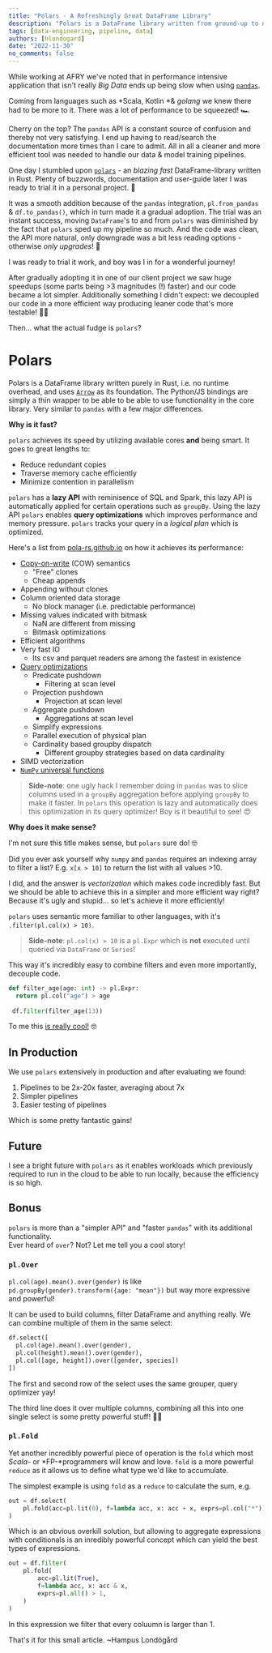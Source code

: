 ```yaml
---
title: "Polars - A Refreshingly Great DataFrame Library"
description: "Polars is a DataFrame library written from ground-up to not only have a sensible API but also very efficient operations using multiple cores and clever optimizations such as predicate pushdown & much more!"
tags: [data-engineering, pipeline, data]
authors: [hlondogard]
date: "2022-11-30"
no_comments: false
---
```


While working at AFRY we've noted that in performance intensive application that isn't really *Big Data* ends up being slow when using [`pandas`](<https://pandas.pydata.org/>).

Coming from languages such as *Scala, Kotlin *& *golang* we knew there had to be more to it. There was a lot of performance to be squeezed! 🏎️
<!--truncate-->
Cherry on the top? The `pandas` API is a constant source of confusion and thereby not very satisfying. I end up having to read/search the documentation more times than I care to admit. All in all a cleaner and more efficient tool was needed to handle our data & model training pipelines.

One day I stumbled upon [`polars`](<https://github.com/pola-rs/polars>) \- an *blazing fast* DataFrame-library written in Rust. Plenty of buzzwords, documentation and user-guide later I was ready to trial it in a personal project. 🤠

It was a smooth addition because of the `pandas` integration, `pl.from_pandas` & `df.to_pandas()`, which in turn made it a gradual adoption. The trial was an instant success, moving `DataFrame`'s to and from `polars` was diminished by the fact that `polars` sped up my pipeline so much. And the code was clean, the API more natural, only downgrade was a bit less reading options - otherwise *only upgrades*! 🤯

I was ready to trial it work, and boy was I in for a wonderful journey!

After gradually adopting it in one of our client project we saw huge speedups (some parts being >3 magnitudes (!) faster) and our code became a lot simpler. Additionally something I didn't expect: we decoupled our code in a more efficient way producing leaner code that's more testable! 🦸‍♂️

Then... what the actual fudge is `polars`?

# Polars

Polars is a DataFrame library written purely in Rust, i.e. no runtime overhead, and uses [`Arrow`](<https://arrow.apache.org/>) as its foundation. The Python/JS bindings are simply a thin wrapper to be able to be able to use functionality in the core library. Very similar to `pandas` with a few major differences.

**Why is it fast?**

`polars` achieves its speed by utilizing available cores **and** being smart. It goes to great lengths to:

- Reduce redundant copies
- Traverse memory cache efficiently
- Minimize contention in parallelism

`polars` has a **lazy API** with reminisence of SQL and Spark, this lazy API is automatically applied for certain operations such as `groupBy`. Using the lazy API `polars` enables **query optimizations** which improves performance and memory pressure. `polars` tracks your query in a *logical plan* which is optimized.

Here's a list from [pola-rs.github.io](<https://pola-rs.github.io/polars-book/user-guide/>) on how it achieves its performance:

- [Copy-on-write](<https://en.wikipedia.org/wiki/Copy-on-write>) (COW) semantics
    - "Free" clones
    - Cheap appends
- Appending without clones
- Column oriented data storage
    - No block manager (i.e. predictable performance)
- Missing values indicated with bitmask
    - NaN are different from missing
    - Bitmask optimizations
- Efficient algorithms
- Very fast IO
    - Its csv and parquet readers are among the fastest in existence
- [Query optimizations](<https://pola-rs.github.io/polars-book/user-guide/optimizations/lazy/intro.html>)
    - Predicate pushdown
        - Filtering at scan level
    - Projection pushdown
        - Projection at scan level
    - Aggregate pushdown
        - Aggregations at scan level
    - Simplify expressions
    - Parallel execution of physical plan
    - Cardinality based groupby dispatch
        - Different groupby strategies based on data cardinality
- SIMD vectorization
- [`NumPy` universal functions](<https://numpy.org/doc/stable/reference/ufuncs.html>)

> **Side-note**: one ugly hack I remember doing in `pandas` was to slice columns used in a `groupBy` aggregation before applying `groupBy` to make it faster. In `polars` this operation is lazy and automatically does this optimization in its query optimizer! Boy is it beautiful to see! 😍

**Why does it make sense?**

I'm not sure this title makes sense, but `polars` sure do! 🤓

Did you ever ask yourself why `numpy` and `pandas` requires an indexing array to filter a list? E.g. `x[x > 10]` to return the list with all values >10.

I did, and the answer is *vectorization* which makes code incredibly fast. But we should be able to achieve this in a simpler and more efficient way right? Because it's ugly and stupid... so let's achieve it more efficiently!

`polars` uses semantic more familiar to other languages, with it's `.filter(pl.col(x) > 10)`.

> **Side-note**: `pl.col(x) > 10` is a `pl.Expr` which is **not** executed until queried via `DataFrame` or `Series`!

This way it's incredibly easy to combine filters and even more importantly, decouple code.

```python
def filter_age(age: int) -> pl.Expr:
  return pl.col("age") > age
  
 df.filter(filter_age(13))
```

To me this <u>is really cool!</u> 🤓

## In Production

We use `polars` extensively in production and after evaluating we found:

1. Pipelines to be 2x-20x faster, averaging about 7x
2. Simpler pipelines
3. Easier testing of pipelines

Which is some pretty fantastic gains!

## Future

I see a bright future with `polars` as it enables workloads which previously required to run in the cloud to be able to run locally, because the efficiency is so high.

## Bonus

`polars` is more than a "simpler API" and "faster `pandas`" with its additional functionality.  
Ever heard of `over`? Not? Let me tell you a cool story!

### `pl.Over`

`pl.col(age).mean().over(gender)` is like `pd.groupBy(gender).transform({age: "mean"})` but way more expressive and powerful!

It can be used to build columns, filter DataFrame and anything really. We can combine multiple of them in the same select:

```python
df.select([
  pl.col(age).mean().over(gender),
  pl.col(height).mean().over(gender),
  pl.col([age, height]).over([gender, species])
])
```

The first and second row of the select uses the same grouper, query optimizer yay!

The third line does it over multiple columns, combining all this into one single select is some pretty powerful stuff! 🦸‍♂️

### `pl.Fold`

Yet another incredibly powerful piece of operation is the `fold` which most *Scala-* or *FP-*programmers will know and love. `fold` is a more powerful `reduce` as it allows us to define what type we'd like to accumulate.

The simplest example is using `fold` as a `reduce` to calculate the sum, e.g.

```python
out = df.select(
    pl.fold(acc=pl.lit(0), f=lambda acc, x: acc + x, exprs=pl.col("*")).alias("sum"),
)
```

Which is an obvious overkill solution, but allowing to aggregate expressions with conditionals is an inredibly powerful concept which can yield the best types of expressions.

```python
out = df.filter(
    pl.fold(
        acc=pl.lit(True),
        f=lambda acc, x: acc & x,
        exprs=pl.all() > 1,
    )
)
```

In this expression we filter that every coluumn is larger than 1.

That's it for this small article. 
\~Hampus Londögård
